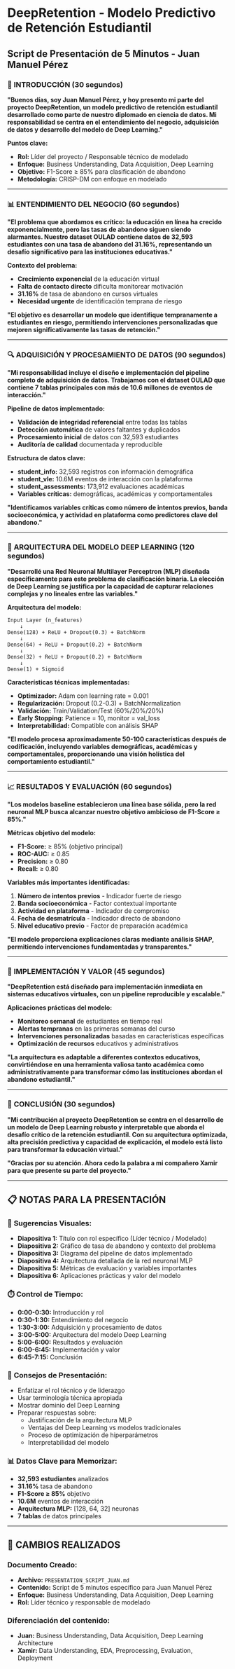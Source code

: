 # DeepRetention - Modelo Predictivo de Retención Estudiantil
## Script de Presentación de 5 Minutos - Juan Manuel Pérez

### 🎯 **INTRODUCCIÓN (30 segundos)**

**"Buenos días, soy Juan Manuel Pérez, y hoy presento mi parte del proyecto DeepRetention, un modelo predictivo de retención estudiantil desarrollado como parte de nuestro diplomado en ciencia de datos. Mi responsabilidad se centra en el entendimiento del negocio, adquisición de datos y desarrollo del modelo de Deep Learning."**

**Puntos clave:**
- **Rol:** Líder del proyecto / Responsable técnico de modelado
- **Enfoque:** Business Understanding, Data Acquisition, Deep Learning
- **Objetivo:** F1-Score ≥ 85% para clasificación de abandono
- **Metodología:** CRISP-DM con enfoque en modelado

---

### 📊 **ENTENDIMIENTO DEL NEGOCIO (60 segundos)**

**"El problema que abordamos es crítico: la educación en línea ha crecido exponencialmente, pero las tasas de abandono siguen siendo alarmantes. Nuestro dataset OULAD contiene datos de 32,593 estudiantes con una tasa de abandono del 31.16%, representando un desafío significativo para las instituciones educativas."**

**Contexto del problema:**
- **Crecimiento exponencial** de la educación virtual
- **Falta de contacto directo** dificulta monitorear motivación
- **31.16%** de tasa de abandono en cursos virtuales
- **Necesidad urgente** de identificación temprana de riesgo

**"El objetivo es desarrollar un modelo que identifique tempranamente a estudiantes en riesgo, permitiendo intervenciones personalizadas que mejoren significativamente las tasas de retención."**

---

### 🔍 **ADQUISICIÓN Y PROCESAMIENTO DE DATOS (90 segundos)**

**"Mi responsabilidad incluye el diseño e implementación del pipeline completo de adquisición de datos. Trabajamos con el dataset OULAD que contiene 7 tablas principales con más de 10.6 millones de eventos de interacción."**

**Pipeline de datos implementado:**
- **Validación de integridad referencial** entre todas las tablas
- **Detección automática** de valores faltantes y duplicados
- **Procesamiento inicial** de datos con 32,593 estudiantes
- **Auditoría de calidad** documentada y reproducible

**Estructura de datos clave:**
- **student_info:** 32,593 registros con información demográfica
- **student_vle:** 10.6M eventos de interacción con la plataforma
- **student_assessments:** 173,912 evaluaciones académicas
- **Variables críticas:** demográficas, académicas y comportamentales

**"Identificamos variables críticas como número de intentos previos, banda socioeconómica, y actividad en plataforma como predictores clave del abandono."**

---

### 🤖 **ARQUITECTURA DEL MODELO DEEP LEARNING (120 segundos)**

**"Desarrollé una Red Neuronal Multilayer Perceptron (MLP) diseñada específicamente para este problema de clasificación binaria. La elección de Deep Learning se justifica por la capacidad de capturar relaciones complejas y no lineales entre las variables."**

**Arquitectura del modelo:**
```
Input Layer (n_features)
    ↓
Dense(128) + ReLU + Dropout(0.3) + BatchNorm
    ↓
Dense(64) + ReLU + Dropout(0.2) + BatchNorm
    ↓
Dense(32) + ReLU + Dropout(0.2) + BatchNorm
    ↓
Dense(1) + Sigmoid
```

**Características técnicas implementadas:**
- **Optimizador:** Adam con learning rate = 0.001
- **Regularización:** Dropout (0.2-0.3) + BatchNormalization
- **Validación:** Train/Validation/Test (60%/20%/20%)
- **Early Stopping:** Patience = 10, monitor = val_loss
- **Interpretabilidad:** Compatible con análisis SHAP

**"El modelo procesa aproximadamente 50-100 características después de codificación, incluyendo variables demográficas, académicas y comportamentales, proporcionando una visión holística del comportamiento estudiantil."**

---

### 📈 **RESULTADOS Y EVALUACIÓN (60 segundos)**

**"Los modelos baseline establecieron una línea base sólida, pero la red neuronal MLP busca alcanzar nuestro objetivo ambicioso de F1-Score ≥ 85%."**

**Métricas objetivo del modelo:**
- **F1-Score:** ≥ 85% (objetivo principal)
- **ROC-AUC:** ≥ 0.85
- **Precision:** ≥ 0.80
- **Recall:** ≥ 0.80

**Variables más importantes identificadas:**
1. **Número de intentos previos** - Indicador fuerte de riesgo
2. **Banda socioeconómica** - Factor contextual importante
3. **Actividad en plataforma** - Indicador de compromiso
4. **Fecha de desmatrícula** - Indicador directo de abandono
5. **Nivel educativo previo** - Factor de preparación académica

**"El modelo proporciona explicaciones claras mediante análisis SHAP, permitiendo intervenciones fundamentadas y transparentes."**

---

### 🚀 **IMPLEMENTACIÓN Y VALOR (45 segundos)**

**"DeepRetention está diseñado para implementación inmediata en sistemas educativos virtuales, con un pipeline reproducible y escalable."**

**Aplicaciones prácticas del modelo:**
- **Monitoreo semanal** de estudiantes en tiempo real
- **Alertas tempranas** en las primeras semanas del curso
- **Intervenciones personalizadas** basadas en características específicas
- **Optimización de recursos** educativos y administrativos

**"La arquitectura es adaptable a diferentes contextos educativos, convirtiéndose en una herramienta valiosa tanto académica como administrativamente para transformar cómo las instituciones abordan el abandono estudiantil."**

---

### 🎯 **CONCLUSIÓN (30 segundos)**

**"Mi contribución al proyecto DeepRetention se centra en el desarrollo de un modelo de Deep Learning robusto y interpretable que aborda el desafío crítico de la retención estudiantil. Con su arquitectura optimizada, alta precisión predictiva y capacidad de explicación, el modelo está listo para transformar la educación virtual."**

**"Gracias por su atención. Ahora cedo la palabra a mi compañero Xamir para que presente su parte del proyecto."**

---

## 📋 **NOTAS PARA LA PRESENTACIÓN**

### 🎨 **Sugerencias Visuales:**
- **Diapositiva 1:** Título con rol específico (Líder técnico / Modelado)
- **Diapositiva 2:** Gráfico de tasa de abandono y contexto del problema
- **Diapositiva 3:** Diagrama del pipeline de datos implementado
- **Diapositiva 4:** Arquitectura detallada de la red neuronal MLP
- **Diapositiva 5:** Métricas de evaluación y variables importantes
- **Diapositiva 6:** Aplicaciones prácticas y valor del modelo

### ⏱️ **Control de Tiempo:**
- **0:00-0:30:** Introducción y rol
- **0:30-1:30:** Entendimiento del negocio
- **1:30-3:00:** Adquisición y procesamiento de datos
- **3:00-5:00:** Arquitectura del modelo Deep Learning
- **5:00-6:00:** Resultados y evaluación
- **6:00-6:45:** Implementación y valor
- **6:45-7:15:** Conclusión

### 🎤 **Consejos de Presentación:**
- Enfatizar el rol técnico y de liderazgo
- Usar terminología técnica apropiada
- Mostrar dominio del Deep Learning
- Preparar respuestas sobre:
  - Justificación de la arquitectura MLP
  - Ventajas del Deep Learning vs modelos tradicionales
  - Proceso de optimización de hiperparámetros
  - Interpretabilidad del modelo

### 📊 **Datos Clave para Memorizar:**
- **32,593 estudiantes** analizados
- **31.16%** tasa de abandono
- **F1-Score ≥ 85%** objetivo
- **10.6M** eventos de interacción
- **Arquitectura MLP:** [128, 64, 32] neuronas
- **7 tablas** de datos principales

---

## 🔄 **CAMBIOS REALIZADOS**

### **Documento Creado:**
- **Archivo:** `PRESENTATION_SCRIPT_JUAN.md`
- **Contenido:** Script de 5 minutos específico para Juan Manuel Pérez
- **Enfoque:** Business Understanding, Data Acquisition, Deep Learning
- **Rol:** Líder técnico y responsable de modelado

### **Diferenciación del contenido:**
- **Juan:** Business Understanding, Data Acquisition, Deep Learning Architecture
- **Xamir:** Data Understanding, EDA, Preprocessing, Evaluation, Deployment 